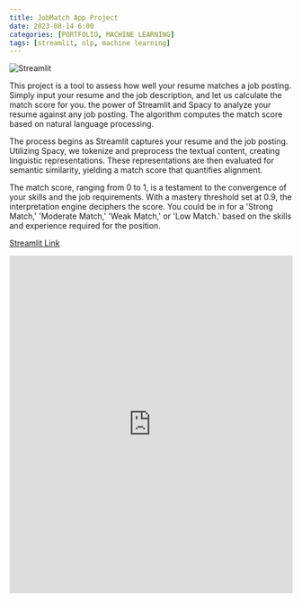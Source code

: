 ```yaml
---
title: JobMatch App Project 
date: 2023-08-14 6:00
categories: [PORTFOLIO, MACHINE LEARNING]
tags: [streamlit, nlp, machine learning]
---
```


![Streamlit](https://cdn.thenewstack.io/media/2021/11/28de6660-screen-shot-2021-11-29-at-6.46.11-am.png)

This project is a tool to assess how well your resume matches a job posting. Simply input your resume and the job description, and let us calculate the match score for you. the power of Streamlit and Spacy to analyze your resume against any job posting. The algorithm computes the match score based on natural language processing. 

The process begins as Streamlit captures your resume and the job posting. Utilizing Spacy, we tokenize and preprocess the textual content, creating linguistic representations. These representations are then evaluated for semantic similarity, yielding a match score that quantifies alignment.

The match score, ranging from 0 to 1, is a testament to the convergence of your skills and the job requirements. With a mastery threshold set at 0.9, the interpretation engine deciphers the score. You could be in for a 'Strong Match,' 'Moderate Match,' 'Weak Match,' or 'Low Match.' based on the skills and experience required for the position.

[Streamlit Link](https://jobmatch.streamlit.app)

<iframe src="https://jobmatch.streamlit.app" width="100%" height="600" style="border: none;"></iframe>
